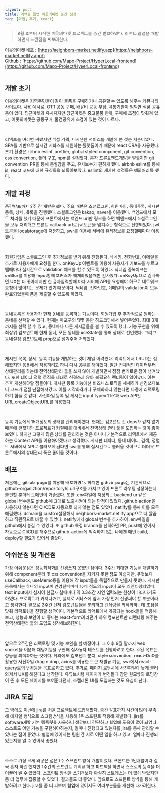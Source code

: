 ```yaml
---
layout: post
title: 리액트 웹앱 이웃의마켓 중간 점검
tag: [과업, 후기, react]
---
```


> 8월 초부터 시작한 이웃의마켓 프로젝트를 중간 발표하였다. 리액트 웹앱을 개발하면서 느낀점을 써보려한다.

이웃의마켓 배포 : [https://neighbors-market.netlify.app](https://neighbors-market.netlify.app/)<br>
Github : [https://github.com/Mapo-Project/HyperLocal-frontend](https://github.com/Mapo-Project/HyperLocal-frontend)
<br><br>

## 개발 초기

<p>
이웃의마켓은 지역주민들이 같이 물품을 구매하거나 공유할 수 있도록 해주는 커뮤니티 사이트다. 사용 예시로, OTT 공동 구매, 배달비 공동 부담, 유통기한이 임박한 식품 공유 등이 있다. 당근마켓과 유사하지만 당근마켓은 중고물품 판매, 구매에 초점이 맞춰져 있고, 이웃의마켓은 공동구매, 물건공유에 초점이 있는 것이 다르다. 
</p>
<br>
<p>
리액트를 여러번 써봤지만 직접 기획, 디자인된 서비스를 개발해 본 것은 처음이었다. SPA를 기반으로 실시간 서비스를 지원하는 플랫폼이기 때문에 react CRA를 사용했다.
초기 환경은 airbnb eslint, prettier, global styled component, git convention, css convention, 폴더 구조, npm를 설정했다. 혼자 프론트엔드개발을 맡았지만
git convention, PR을 통해 통일감을 주고, 유지보수가 편하게 했다. airbnb eslint를 통해 js, react 코드에 대한 규칙들을 되돌아보았다. eslint의 세세한 설정들은 예외처리를 했다.
</p>

## 개발 과정

<p>
중간발표까지 3주 간 개발을 했다. 주요 개발은 소셜로그인, 회원가입, 동네등록, 게시판 등록, 상세, 목록을 진행했다. 소셜로그인은 kakao, naver를 이용했다. 백엔드에서 모두 처리를 했기 때문에 프론트에서는 백엔드 url만 링크를 하면 백엔드에서 소셜로그인을 모두 처리하고 프론트 callback url로 jwt토큰을 넘겨주는 형식으로 진행되었다. jwt토큰을 localstorage에 저장하고, swr를 이용해 서버에 유저정보를 요청할때마다 이용했다. 
</p>

<br>

<p>
회원가입은 소셜로그인 후 추가정보를 받기 위해 진행된다. 닉네임, 전화번호, 이메일을 추가로 사용자에게 요청을 한다. onKeyUp 이벤트를 이용해 사용자가 키보드를 누르고 땔때마다 실시간으로 validation 체크를 할 수 있도록 하였다. 닉네임 중복체크는 onBlur를 이용해 Input창에 포커스가 해제되었을때만 검사했다. onKeyUp으로 검사하면 UX는 더 좋아지지만 한 글자입력할때 마다 서버에 API를 요청해야 하므로 네트워크 요청이 많아지는 문제가 있기 때문이다. 닉네임, 전화번호, 이메일의 validation이 모두 완료되었을때 폼을 제출할 수 있도록 하였다.
</p>
<br>
<p>
동네등록은 사용자가 현재 동네를 등록하는 기능이다. 회원가입 후 추가적으로 원하는 동네를 선택할 수 있다. 현재는 마포구의 몇몇 동만 하드코딩해서 넣어두었다. 최대 3개까지를 선택 할 수 있고, 동네마다 다른 게시글들을 볼 수 있도록 했다. 기능 구현을 위해 최상위 컴포넌트에 현재 동네, 모든 동네를 useState를 통해 상태로 선언했다. 그리고 동네설정 컴포넌트에 prop으로 넘겨주어 처리했다. 
</p>
<br>
<p>
게시판 목록, 상세, 등록 기능을 개발하는 것이 제일 어려웠다. 리액트에서 CRUD는 접해봤지만 응용해서 적용하려고 하니 다시 공부를 해야했다. 일단 전체적인 데이터부터 상태관리를 하는데 전역상태관리 툴을 쓰지 않아 개발하면서 점점 번거로운 점이 생겨났다. 또한 데이터 정렬 로직을 제대로 신경쓰지 않아 불필요한 렌더링이 일어났다. 이는 추후 개선해야할 점들이다.
게시판 등록 기능에선 비즈니스 로직을 세세하게 신경쓰다보니 코드가 점점 난잡해져갔다. 이를 시각화하거나 구체화하지 않는다면 나중에 리팩토링하기 힘들 것 같다. 사진파일 등록 및 게시는 input type='file'과 web API인 URL.createObjectURL를 이용했다. 
</p>
<br/>
<p>등록 기능에서 15개정도의 상태를 관리해야했다. 현재는 컴포넌트 간 deps가 깊지 않기 때문에 괜찮지만 프로젝트가 커질때를 대비해서 전역상태 관리 툴을 도입하는 것이 좋아보였다. 하지만 그렇게 많은 상태를 관리하는 것은 아니니 기본적으로 리액트에서 제공하는 Context API를 이용해야겠다고 생각했다. 게시판 데이터, 동네 데이터, 검색, 정렬도 서버에서 API로 불러오게 된다면 swr를 통해 실시간으로 불러올 것이므로 더더욱 프론트에서의 상태관리 폭은 줄어들 것이다.
</p>

## 배포

<p>처음에는 github-page를 이용해 배포하였다. 하지만 github-page는 기본적으로 github-organiztion/repository의 url구조를 가지고 있어 프론트 라우팅 설정하는데 불편할 뿐더러 도메인이 거슬렸다. 또한 .env파일에 저장되는 backend url같은 global 변수들도 github에 그대로 노출시켜야 되는 단점이 있었다. github-action을 사용하지 않는다면 CI/CD도 자동으로 되지 않는 점도 있었다. netlify를 통해 이를 모두 해결했다. domain을 custom설정해서 neighbors-market.netlify.app으로 더 깔끔하고 직관적으로 바꿀 수 있었다. netlify에서 global 변수를 추가하여 .env파일을 github에서 숨길 수 있었다. 또 github 특정 branch를 선택하면 PR, push에 있어서 자동으로 CI/CD를 해주므로 github-action에 익숙하지 않는 나에겐 매번 build, deploy할 필요가 없어서 좋았다.
</p>

## 아쉬운점 및 개선점

<p>
가장 아쉬운점은 성능최적화를 신경쓰지 못했던 점이다. 3주간 최대한 기능을 개발하기 위해 component분리 및 css convention을 지키지 못한 점도 아쉽지만, 무엇보다 useCallback, useMemo등을 이용해 각 input들을 독립적으로 만들지 못했다. 게시판 등록에서는 하나의 input이 변경될때마다 10개 정도의 input이 모두 리렌더링되었다. text input에서 심지어 한글자 칠때마다 약 0.3초간 지연 입력되는 현상이 나타나기도 하였다. 프로젝트가 커져나가고, 실제로 서비스에 앞서 가장 먼저 신경써야 할 부분이라고 생각한다. 앞으로 2주간 먼저 컴포넌트들을 분리하고 렌더링을 최적화하는데 초점을 맞춰 리팩토링을 진행할 생각이다. 기본적으로 리액트에서 제공되는 hook들을 적용해보고, 성능과 보안이 더 좋다는 react-form이라던가 하위 컴포넌트만 리렌더링 해주는 전역상태관리 툴의 도입도 생각해보려한다.
</p>
<br>
<p>
앞으로 2주간은 리팩토링 및 기능 보완을 할 예정이다. 그 이후 9월 말까지 web socket을 이용해 채팅기능을 구현해 실사용자 테스트를 진행하려고 한다. 주된 목표는 성능을 최적화하는 것이다. 이외에도 컴포넌트 분리, style convention, react-DnD를 활용한 사진파일 drag n drop, axios를 이용한 토큰 재발급 기능, swr에서 react-query로의 변경등을 목표로 하고 있다. 추가로, 페이지 로딩시에 사진파일이 늦게 불러와져서 UX를 해친다고 생각한다. 유튜브처럼 페이지가 변경될때 잠깐 원모양의 로딩창이 뜬 후 모든 페이지를 보여준다던지, 스켈레톤 UI를 도입하는 것도 욕심이 난다.
</p>

## JIRA 도입

<p>
그 밖에도 이번에 jira를 처음 프로젝트에 도입해봤다. 중간 발표까지 시간이 많이 부족해 애자일 형식으로 스크럼방식을 사용해 1주 스프린트 적용해 개발했다. jira를 software개발 기본 템플릿을 사용하니 생각보니 간단하고 협업에 도움이 많이 되었다. 스스로도 어떤 기능을 구현해야하는지, 얼마나 진행되고 있는지를 jira를 통해 관리할 수 있다는 점이 좋았다. 협업에 있어서는 팀원 간 서로 어떤 일을 하고 있고, 얼마나 진행되었는지를 알 수 있어서 좋았다. 
</p>
<br/>
<p>스스로 가장 크게 와닿은 점은 1주 스프린트 방식 개발이었다. 프론트는 1인개발이라 결국 혼자 하긴 했지만 1주간의 스프린트 계획을 하고 피드백을 하면서 스스로의 능력을 더 이끌어 낼 수 있었다. 스프린트 방식을 쓰기전보다 확실히 스트레스는 더 많이 받았지만 좀 더 업무에 집중할 수 있었다. 결과물도 더 좋았다. 앞으로도 스프린트 방식을 통해 개발하려고 한다. jira를 좀 더 써보며 협업에 있어서도 여러부분들을 개선해 나가려한다.
</p>
